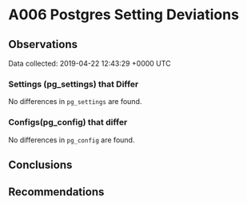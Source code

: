 # A006 Postgres Setting Deviations #

## Observations ##
Data collected: 2019-04-22 12:43:29 +0000 UTC  

### Settings (pg_settings) that Differ ###

No differences in `pg_settings` are found.

### Configs(pg_config) that differ ###

No differences in `pg_config` are found.



## Conclusions ##


## Recommendations ##


